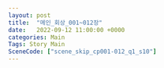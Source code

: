 ```yaml
---
layout: post
title:  "메인_회상_001~012장"
date:   2022-09-12 11:00:00 +0000
categories: Main
Tags: Story Main
SceneCode: ["scene_skip_cp001-012_q1_s10"]
---
```


